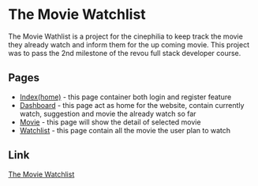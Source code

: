 # The Movie Watchlist

The Movie Wathlist is a project for the cinephilia to keep track the movie they already watch and inform them for the up coming movie. This project was to pass the 2nd milestone of the revou full stack developer course.

## Pages

- [Index(home)](https://the-watchlist-v-raf.netlify.app/) - this page container both login and register feature
- [Dashboard](https://the-watchlist-v-raf.netlify.app/pages/dashboard/) - this page act as home for the website, contain currently watch, suggestion and movie the already watch so far
- [Movie](https://the-watchlist-v-raf.netlify.app/pages/movie/2) - this page will show the detail of selected movie
- [Watchlist](https://the-watchlist-v-raf.netlify.app/pages/wathclist/) - this page contain all the movie the user plan to watch

## Link

[The Movie Watchlist](https://the-watchlist-v-raf.netlify.app/)
